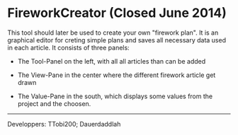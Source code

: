 FireworkCreator (Closed June 2014)
===============
This tool should later be used to create your own "firework plan".
It is an graphical editor for creting simple plans and
saves all necessary data used in each article.
It consists of three panels:
  
  - The Tool-Panel on the left, 
    with all all articles than can be added
    
  - The View-Pane in the center
    where the different firework article get drawn
  
  - The Value-Pane in the south,
    which displays some values from the project and
    the choosen.
    
    
__________________________________________________________________________
Developpers:  TTobi200; Dauerdaddlah
